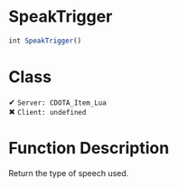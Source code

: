# SpeakTrigger
```js	
int SpeakTrigger()
```
# Class
✔ `Server: CDOTA_Item_Lua`  
✖ `Client: undefined`  

# Function Description
Return the type of speech used.
